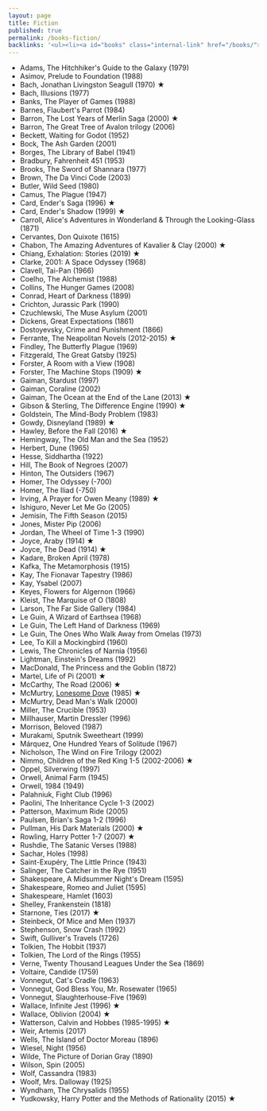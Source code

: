 ```yaml
---
layout: page
title: Fiction
published: true
permalink: /books-fiction/
backlinks: '<ul><li><a id="books" class="internal-link" href="/books/">Books</a></li></ul>'
---
```


* Adams, The Hitchhiker's Guide to the Galaxy (1979)
* Asimov, Prelude to Foundation (1988)
* Bach, Jonathan Livingston Seagull (1970) ★
* Bach, Illusions (1977)
* Banks, The Player of Games (1988)
* Barnes, Flaubert's Parrot (1984)
* Barron, The Lost Years of Merlin Saga (2000) ★
* Barron, The Great Tree of Avalon trilogy (2006)
* Beckett, Waiting for Godot (1952)
* Bock, The Ash Garden (2001)
* Borges, The Library of Babel (1941)
* Bradbury, Fahrenheit 451 (1953)
* Brooks, The Sword of Shannara (1977)
* Brown, The Da Vinci Code (2003)
* Butler, Wild Seed (1980)
* Camus, The Plague (1947)
* Card, Ender's Saga (1996) ★
* Card, Ender's Shadow (1999) ★
* Carroll, Alice's Adventures in Wonderland & Through the Looking-Glass (1871)
* Cervantes, Don Quixote (1615)
* Chabon, The Amazing Adventures of Kavalier & Clay (2000) ★
* Chiang, Exhalation: Stories (2019) ★
* Clarke, 2001: A Space Odyssey (1968)
* Clavell, Tai-Pan (1966)
* Coelho, The Alchemist (1988)
* Collins, The Hunger Games (2008)
* Conrad, Heart of Darkness (1899)
* Crichton, Jurassic Park (1990)
* Czuchlewski, The Muse Asylum (2001)
* Dickens, Great Expectations (1861)
* Dostoyevsky, Crime and Punishment (1866)
* Ferrante, The Neapolitan Novels (2012-2015) ★
* Findley, The Butterfly Plague (1969)
* Fitzgerald, The Great Gatsby (1925)
* Forster, A Room with a View (1908)
* Forster, The Machine Stops (1909) ★
* Gaiman, Stardust (1997)
* Gaiman, Coraline (2002)
* Gaiman, The Ocean at the End of the Lane (2013) ★
* Gibson & Sterling, The Difference Engine (1990) ★
* Goldstein, The Mind-Body Problem (1983)
* Gowdy, Disneyland (1989) ★
* Hawley, Before the Fall (2016) ★
* Hemingway, The Old Man and the Sea (1952)
* Herbert, Dune (1965)
* Hesse, Siddhartha (1922)
* Hill, The Book of Negroes (2007)
* Hinton, The Outsiders (1967)
* Homer, The Odyssey (-700)
* Homer, The Iliad (-750)
* Irving, A Prayer for Owen Meany (1989) ★
* Ishiguro, Never Let Me Go (2005)
* Jemisin, The Fifth Season (2015)
* Jones, Mister Pip (2006)
* Jordan, The Wheel of Time 1-3 (1990)
* Joyce, Araby (1914) ★
* Joyce, The Dead (1914) ★
* Kadare, Broken April (1978)
* Kafka, The Metamorphosis (1915)
* Kay, The Fionavar Tapestry (1986)
* Kay, Ysabel (2007)
* Keyes, Flowers for Algernon (1966)
* Kleist, The Marquise of O (1808)
* Larson, The Far Side Gallery (1984)
* Le Guin, A Wizard of Earthsea (1968)
* Le Guin, The Left Hand of Darkness (1969)
* Le Guin, The Ones Who Walk Away from Omelas (1973)
* Lee, To Kill a Mockingbird (1960)
* Lewis, The Chronicles of Narnia (1956)
* Lightman, Einstein's Dreams (1992)
* MacDonald, The Princess and the Goblin (1872)
* Martel, Life of Pi (2001) ★
* McCarthy, The Road (2006) ★
* McMurtry, <a id="mcmurtry-lonesome-dove" class="internal-link" href="/mcmurtry-lonesome-dove/">Lonesome Dove</a> (1985) ★
* McMurtry, Dead Man's Walk (2000)
* Miller, The Crucible (1953)
* Millhauser, Martin Dressler (1996)
* Morrison, Beloved (1987)
* Murakami, Sputnik Sweetheart (1999)
* Márquez, One Hundred Years of Solitude (1967)
* Nicholson, The Wind on Fire Trilogy (2002)
* Nimmo, Children of the Red King 1-5 (2002-2006) ★
* Oppel, Silverwing (1997)
* Orwell, Animal Farm (1945)
* Orwell, 1984 (1949)
* Palahniuk, Fight Club (1996)
* Paolini, The Inheritance Cycle 1-3 (2002)
* Patterson, Maximum Ride (2005)
* Paulsen, Brian's Saga 1-2 (1996)
* Pullman, His Dark Materials (2000) ★
* Rowling, Harry Potter 1-7 (2007) ★
* Rushdie, The Satanic Verses (1988)
* Sachar, Holes (1998)
* Saint-Exupéry, The Little Prince (1943)
* Salinger, The Catcher in the Rye (1951)
* Shakespeare, A Midsummer Night's Dream (1595)
* Shakespeare, Romeo and Juliet (1595)
* Shakespeare, Hamlet (1603)
* Shelley, Frankenstein (1818)
* Starnone, Ties (2017) ★
* Steinbeck, Of Mice and Men (1937)
* Stephenson, Snow Crash (1992)
* Swift, Gulliver's Travels (1726)
* Tolkien, The Hobbit (1937)
* Tolkien, The Lord of the Rings (1955)
* Verne, Twenty Thousand Leagues Under the Sea (1869)
* Voltaire, Candide (1759)
* Vonnegut, Cat's Cradle (1963)
* Vonnegut, God Bless You, Mr. Rosewater (1965)
* Vonnegut, Slaughterhouse-Five (1969)
* Wallace, Infinite Jest (1996) ★
* Wallace, Oblivion (2004) ★
* Watterson, Calvin and Hobbes (1985-1995) ★
* Weir, Artemis (2017)
* Wells, The Island of Doctor Moreau (1896)
* Wiesel, Night (1956)
* Wilde, The Picture of Dorian Gray (1890)
* Wilson, Spin (2005)
* Wolf, Cassandra (1983)
* Woolf, Mrs. Dalloway (1925)
* Wyndham, The Chrysalids (1955)
* Yudkowsky, Harry Potter and the Methods of Rationality (2015) ★
